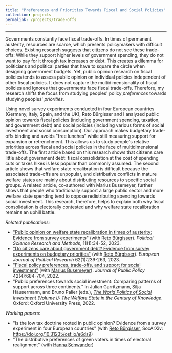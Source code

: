 ```yaml
---
title: "Preferences and Priorities Towards Fiscal and Social Policies"
collection: projects
permalink: /projects/trade-offs
---
```


------

Governments constantly face fiscal trade-offs. In times of permanent austerity, resources are scarce, which presents policymakers with difficult choices. Existing research suggests that citizens do not see these trade-offs: While they support higher levels of government spending, they do not want to pay for it through tax increases or debt. This creates a dilemma for politicians and political parties that have to square the circle when designing government budgets. Yet, public opinion research on fiscal policies tends to assess public opinion on individual policies independent of other fiscal policies. It does not capture the multidimensionality of fiscal policies and ignores that governments face fiscal trade-offs. Therefore, my research shifts the focus from studying peoples' policy *preferences* towards studying peoples' *priorities*.

Using novel survey experiments conducted in four European countries (Germany, Italy, Spain, and the UK), Reto Bürgisser and I analyzed public opinion towards fiscal policies (including government spending, taxation, and government debt) and social policies (including various forms of social investment and social consumption). Our approach makes budgetary trade-offs binding and avoids "free lunches" while still measuring support for expansion or retrenchment. This allows us to study people's relative priorities across fiscal and social policies in the face of multidimensional trade-offs. The first article based on this research shows that citizens care little about government debt: fiscal consolidation at the cost of spending cuts or taxes hikes is less popular than commonly assumed. The second article shows that welfare state recalibration is difficult because the associated trade-offs are unpopular, and distributive conflicts in mature welfare states are mainly about distributing resources to specific social groups. A related article, co-authored with Marius Busemeyer, further shows that people who traditionally support a large public sector and more welfare state spending tend to oppose redistributing spending towards social investment. This research, therefore, helps to explain both why fiscal consolidation is electorally contested and why welfare state recalibration remains an uphill battle.

*Related publications:*

* ["Public opinion on welfare state recalibration in times of austerity: Evidence from survey experiments"](https://cup.org/3IVayu6) (with [Reto Bürgisser](https://retobuergisser.com/)). *Political Science Research and Methods*, 11(1):34-52, 2023.
* ["Do citizens care about government debt? Evidence from survey experiments on budgetary priorities"](https://ejpr.onlinelibrary.wiley.com/doi/abs/10.1111/1475-6765.1250) (with [Reto Bürgisser](https://retobuergisser.com/)). *European Journal of Political Research* 62(1):239-263, 2023.
* ["Fiscal policy preferences, trade-offs, and support for social investment"](https://doi.org/10.1017/S0143814X22000095) (with [Marius Busemeyer](https://www.polver.uni-konstanz.de/en/busemeyer/team/prof-marius-r-busemeyer/)). *Journal of Public Policy* 42(4):684-704, 2022.
* "Public preferences towards social investment: Comparing patterns of support across three continents." In Julian Garritzmann, Silja Häusermann, and Bruno Palier (eds.), [*The World Politics of Social Investment (Volume I): The Welfare State in the Century of Knowledge*](https://global.oup.com/academic/product/the-world-politics-of-social-investment-volume-i-9780197585245?cc=us&lang=en&). Oxford: Oxford University Press, 2022.

*Working papers:*

* "Is the low tax doctrine rooted in public opinion? Evidence from a survey experiment in four European countries" (with [Reto Bürgisser](https://retobuergisser.com/),  SocArXiv: https://doi.org/10.31235/osf.io/e6ds9)
* "The distributive preferences of green voters in times of electoral realignment" (with [Hanna Schwander](http://www.schwander-hanna.ch/))
